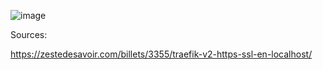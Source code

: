 ![image](https://user-images.githubusercontent.com/80403448/218580665-3c4b74cc-c0a1-4234-a69a-08580c42e09d.png)


Sources: 

https://zestedesavoir.com/billets/3355/traefik-v2-https-ssl-en-localhost/
